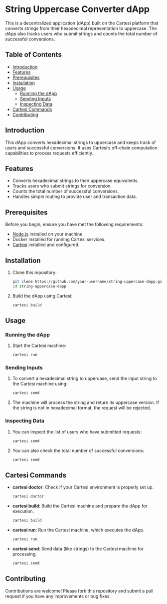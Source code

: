 # String Uppercase Converter dApp

This is a decentralized application (dApp) built on the Cartesi platform that converts strings from their hexadecimal representation to uppercase. The dApp also tracks users who submit strings and counts the total number of successful conversions.

## Table of Contents
- [Introduction](#introduction)
- [Features](#features)
- [Prerequisites](#prerequisites)
- [Installation](#installation)
- [Usage](#usage)
  - [Running the dApp](#running-the-dapp)
  - [Sending Inputs](#sending-inputs)
  - [Inspecting Data](#inspecting-data)
- [Cartesi Commands](#cartesi-commands)
- [Contributing](#contributing)

## Introduction

This dApp converts hexadecimal strings to uppercase and keeps track of users and successful conversions. It uses Cartesi’s off-chain computation capabilities to process requests efficiently.

## Features

- Converts hexadecimal strings to their uppercase equivalents.
- Tracks users who submit strings for conversion.
- Counts the total number of successful conversions.
- Handles simple routing to provide user and transaction data.

## Prerequisites

Before you begin, ensure you have met the following requirements:

- [Node.js](https://nodejs.org/en/) installed on your machine.
- Docker installed for running Cartesi services.
- [Cartesi](https://docs.cartesi.io/cartesi-machine/) installed and configured.

## Installation

1. Clone this repository:
    ```bash
    git clone https://github.com/your-username/string-uppercase-dapp.git
    cd string-uppercase-dapp
    ```

2. Build the dApp using Cartesi:
    ```bash
    cartesi build
    ```

## Usage

### Running the dApp

1. Start the Cartesi machine:
    ```bash
    cartesi run
    ```

### Sending Inputs

1. To convert a hexadecimal string to uppercase, send the input string to the Cartesi machine using:
    ```bash
    cartesi send
    ```

2. The machine will process the string and return its uppercase version. If the string is not in hexadecimal format, the request will be rejected.

### Inspecting Data

1. You can inspect the list of users who have submitted requests:
    ```bash
    cartesi send
    ```

2. You can also check the total number of successful conversions:
    ```bash
    cartesi send
    ```

## Cartesi Commands

- **cartesi doctor**: Check if your Cartesi environment is properly set up.
    ```bash
    cartesi doctor
    ```

- **cartesi build**: Build the Cartesi machine and prepare the dApp for execution.
    ```bash
    cartesi build
    ```

- **cartesi run**: Run the Cartesi machine, which executes the dApp.
    ```bash
    cartesi run
    ```

- **cartesi send**: Send data (like strings) to the Cartesi machine for processing.
    ```bash
    cartesi send
    ```

## Contributing

Contributions are welcome! Please fork this repository and submit a pull request if you have any improvements or bug fixes.
